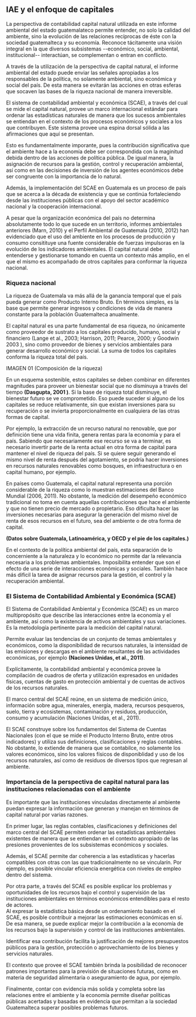 ## IAE y el enfoque de capitales  

<!-- _**Establece la relación entre el IAE y este informe basado en las cuentas del capital natural y el enfoque sistémico (4 pag) RENATO**_  

Qué quiero decir:  

 * Los problemas ambientales generalmente tienen su origen en otras esferas del desarrollo nacional, como la economía o los procesos sociales.  
 * Por eso es necesario entender el desempeño ambiental de manera integrada con los elementos de otras esferas que tienen influencia sobre el mismo.  
 * La perspectiva de capitales reconoce que el desarrollo de los países está ampliamente ligado a su base de riqueza, la cual está integrada por el capital producido, natural, humano, social, y en algunos casos financiero.  
 * El Sistema de Contabilidad Ambiental y Económica nos provee un estándar que nos permite ordenar la información ambiental de manera que sea compatible con la forma de enteder el desempeño económico. El sistema es complementario y puede proveer información a otras metodologías de evaluación del desempeño ambiental, como la de presión, estado, impacto y respuesta (PEIR).  
 * Este informe nos permite reflexionar sobre la forma en que usamos nuestro ambiente para generar bienestar y la importancia que el mismo tiene para los procesos económicos y sociales. Nos permite pensar evaluar cuan sostenible es nuestro crecimiento económico.  -->

La perspectiva de contabilidad capital natural utilizada en este informe ambiental del estado guatemalateco permite entender, no solo la calidad del ambiente, sino la evolución de las relaciones recíprocas de éste con la sociedad guatemalteca y su economía. Reconoce tácitamente una visión integral en la que diversos subsistemas --económico, social, ambiental, institucional-- interactúan, se complementan o entran en conflicto.  

A través de la utilización de la perspectiva de capital natural, el informe ambiental del estado puede enviar las señales apropiadas a los responsables de la política, no solamente ambiental, sino económica y social del país. De esta manera se evitarán las acciones en otras esferas que socaven las bases de la riqueza nacional de manera irreversible.

El sistema de contabilidad ambiental y económica (SCAE), a través del cual se mide el capital natural, provee un marco internacional estándar para ordenar las estadísticas naturales de manera que los sucesos ambientales se entiendan en el contexto de los procesos económicos y sociales a los que contribuyen. Este sistema provee una espina dorsal sólida a las afirmaciones que aquí se presentan.

Esto es fundamentalmente imporante, pues la contribución significativa que el ambiente hace a la economía debe ser correspondida con la maginitud debida dentro de las acciones de política pública. De igual manera, la asignación de recursos para la gestión, control y recuperación ambiental, así como en las decisiones de inversión de los agentes económicos debe ser congruente con la importancia de lo natural.

Además, la implementación del SCAE en Guatemala es un proceso de país que se acerca a la década de existencia y que se continúa fortaleciendo desde las instituciones públicas con el apoyo del sector académico nacional y la cooperación internacional.

A pesar que la organización económica del país no determina absolutamente todo lo que sucede en un territorio, informes ambientales anteriores (Marn, 2010) y el Perfil Ambiental de Guatemala (2010, 2012) han evidenciado que el uso del ambiente en los procesos de producción y consumo consitituye una fuente considerable de fuerzas impulsoras en la evolución de los indicadores ambientales. El capital natural debe entenderse y gestionarse tomando en cuenta un contexto más amplio, en el que el mismo es acompañado de otros capitales para conformar la riqueza nacional.  

### Riqueza nacional  

La riqueza de Guatemala va más allá de la ganancia temporal que el país pueda generar como Producto Interno Bruto. En términos simples, es la base que permite generar ingresos y condiciones de vida de manera constante para la población Guatemalteca anualmente.  

El capital natural es una parte fundamental de esa riqueza, no únicamente como proveedor de sustrato a los capitales producido, humano, social y financiero (Lange et al., 2003; Harrison, 2011; Pearce, 2000; y Goodwin 2003 ), sino como proveedor de bienes y servicios ambientales para generar desarrollo económico y social. La suma de todos los capitales conforma la riqueza total del país.  

IMAGEN 01 (Composición de la riqueza)  

En un esquema sostenible, estos capitales se deben combinar en diferentes magnitudes para proveer un bienestar social que no disminuya a través del tiempo **(Dasgupta, 2001 )**. Si la base de riqueza total disminuye, el bienestar futuro se ve comprometido. Eso puede suceder si alguno de los capitales se reduce relativamente, sin que existan inversiones para su recuperación o se invierta proporcionalmente en cualquiera de las otras formas de capital.

Por ejemplo, la extracción de un recurso natural no renovable, que por definición tiene una vida finita, genera rentas para la economía y para el país. Sabiendo que necesariamente ese recurso se va a terminar, es necesario invertir parte de la renta actual en otra forma de capital para mantener el nivel de riqueza del país. Si se quiere seguir generando el mismo nivel de renta después del agotamiento, se podría hacer inversiones en recursos naturales renovables como bosques, en infraestructura o en capital humano, por ejemplo.  

En países como Guatemala, el capital natural representa una porción considerable de la riqueza como lo muestran estimaciones del Banco Mundial (2006, 2011). No obstante, la medición del desempeño económico tradicional no toma en cuenta aquellas contribuciones que hace el ambiente y que no tienen precio de mercado o propietario. Eso dificulta hacer las inversiones necesarias para asegurar la generación del mismo nivel de renta de esos recursos en el futuro, sea del ambiente o de otra forma de capital.  

**(Datos sobre Guatemala, Latinoamérica, y OECD y el pie de los capitales.)**

En el contexto de la política ambiental del país, esta separación de lo concerniente a la naturaleza y lo económico no permite dar la relevancia necesaria a los problemas ambientales. Imposibilita entender que son el efecto de una serie de interacciones económicas y sociales. También hace más dificil la tarea de asignar recursos para la gestión, el control y la recuperación ambiental.  


### El Sistema de Contabilidad Ambiental y Económica (SCAE)  

El Sistema de Contabilidad Ambiental y Económica (SCAE) es un marco multipropósito que describe las interacciones entre la economía y el ambiente, así como la existencia de activos ambientales y sus variaciones. Es la metodología pertinente para la medición del capital natural.

Permite evaluar las tendencias de un conjunto de temas ambientales y económicos, como la disponibilidad de recursos naturales, la intensidad de las emisiones y descargas en el ambiente resultantes de las actividades económicas, por ejemplo **(Naciones Unidas, et al., 2011)**.

Explícitamente, la contabilidad ambiental y económica provee la compilación de cuadros de oferta y utilización expresados en unidades físicas, cuentas de gasto en protección ambiental y de cuentas de activos de los recursos naturales.

El marco central del SCAE reúne, en un sistema de medición único, información sobre agua, minerales, energía, madera, recursos pesqueros, suelo, tierra y ecosistemas, contaminación y residuos, producción, consumo y acumulación (Naciones Unidas, et al., 2011).

El SCAE construye sobre los fundamentos del Sistema de Cuentas Nacionales (con el que se mide el Producto Interno Bruto, entre otros indicadores) y utiliza sus definiciones, clasificaciones y reglas contables. No obstante, lo extiende de manera que se contabilce, no solamente los valores económicos, sino los valores físicos de disponiblidad y uso de los recursos naturales, así como de residuos de diversos tipos que regresan al ambiente.

### Importancia de la perspectiva de capital natural para las instituciones relacionadas con el ambiente

Es importante que las instituciones vinculadas directamente al ambiente puedan expresar la información que generan y manejan en términos de capital natural por varias razones.

En primer lugar, las reglas contables, clasificaciones y definiciones del marco central del SCAE permiten ordenar las estadísticas ambientales existentes de manera que se entiendan en el contexto apropiado de las presiones provenientes de los subsistemas económicos y sociales.

Además, el SCAE permite dar coherencia a las estadísticas y hacerlas compatibles con otras con las que tradicionalmente no se vincularín. Por ejemplo, es posible vincular eficiencia energética con niveles de empleo dentro del sistema.

Por otra parte, a través del SCAE es posible explicar los problemas y oportunidades de los recursos bajo el control y supervisión de las instituciones ambientales en términos económicos entendibles para el resto de actores.  
Al expresar la estadística básica desde un ordenamiento basado en el SCAE, es posible contribuir a mejorar las estimaciones económicas en sí.  De esa manera, se puede explicar mejor la contribución a la economía de los recursos bajo la supervisión y control de las instituciones ambientales.

Identificar esa contribución facilita la justificación de mejores presupuestos públicos para la gestión, protección o aprovechamiento de los bienes y servicios naturales.  

El contexto que provee el SCAE también brinda la posibilidad de reconocer patrones importantes para la previsión de situaciones futuras, como en materia de seguridad alimentaria o aseguramiento de agua, por ejemplo.  

Finalmente, contar con evidencia más solida y completa sobre las relaciones entre el ambiente y la economía permite diseñar políticas públicas acertadas y basadas en evidencia que permitan a la sociedad Guatemalteca superar posibles problemas futuros.

<!-- **PARA CERRAR** - El capital natural interactúa con el capital producido, el capital humano y el capital social. Se ve influenciado por éstos y, de esta manera, se crean condiciones favorables o adversas para el desarrollo social,  económico y ambiental del país. Por esa razón, es importante entender los conflictos y oportunidades ambientales como interacciones entre elementos de las esferas ambiental, económica, social e institucional.  -->
